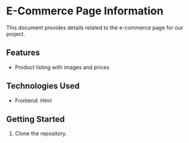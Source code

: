 # E-Commerce Page Information

This document provides details related to the e-commerce page for our project.

## Features

- Product listing with images and prices

## Technologies Used

- Frontend: Html 

## Getting Started

1. Clone the repository.

